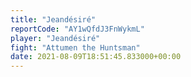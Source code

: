 ```yaml
---
title: "Jeandésiré"
reportCode: "AY1wQfdJ3FnWykmL"
player: "Jeandésiré"
fight: "Attumen the Huntsman"
date: 2021-08-09T18:51:45.833000+00:00
---
```

